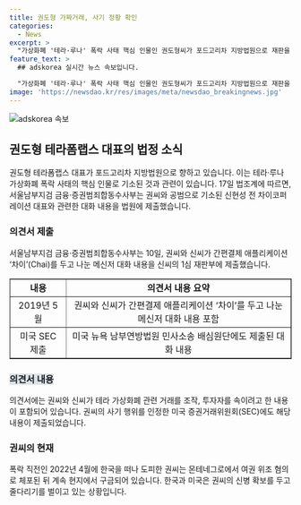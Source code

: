 ```yaml
---
title: 권도형 가짜거래, 사기 정황 확인
categories:
  - News
excerpt: >
  "가상화폐 '테라·루나' 폭락 사태 핵심 인물인 권도형씨가 포드고리차 지방법원으로 재판을 받기 위해 몬테네그로에 도착했다. 검찰은 권씨와 신씨가 테라 거래를 조작하고 투자자를 속이려는 증거로 대화 내용을 제출했다. 권씨는 '차이가 성장하면 (가짜 거래를) 줄이면 된다'고 말하자 신씨는 '소규모로 시험해보자'고 대꾸했다. 이 대화는 SEC에도 제출돼 권씨는 몬테네그로에서 여권 위조 혐의로 구금된 상태이다."
feature_text: >
  ## adskorea 실시간 뉴스 속보입니다.

  "가상화폐 '테라·루나' 폭락 사태 핵심 인물인 권도형씨가 포드고리차 지방법원으로 재판을 받기 위해 몬테네그로에 도착했다. 검찰은 권씨와 신씨가 테라 거래를 조작하고 투자자를 속이려는 증거로 대화 내용을 제출했다. 권씨는 '차이가 성장하면 (가짜 거래를) 줄이면 된다'고 말하자 신씨는 '소규모로 시험해보자'고 대꾸했다. 이 대화는 SEC에도 제출돼 권씨는 몬테네그로에서 여권 위조 혐의로 구금된 상태이다."
image: 'https://newsdao.kr/res/images/meta/newsdao_breakingnews.jpg'
---
```


<p><img src="https://newsdao.kr/res/images/meta/newsdao_breakingnews.jpg" alt="adskorea 속보" /></p>

<h2 data-ke-size="size26">권도형 테라폼랩스 대표의 법정 소식</h2>

<p data-ke-size="size16">권도형 테라폼랩스 대표가 포드고리차 지방법원으로 향하고 있습니다. 이는 테라·루나 가상화폐 폭락 사태의 핵심 인물로 기소된 것과 관련이 있습니다. 17일 법조계에 따르면, 서울남부지검 금융·증권범죄합동수사부는 권씨와 공범으로 기소된 신현성 전 차이코퍼레이션 대표와 관련한 대화 내용을 법원에 제출했습니다.</p>

<h3><b>의견서 제출</b></h3>

<p data-ke-size="size16">서울남부지검 금융·증권범죄합동수사부는 10일, 권씨와 신씨가 간편결제 애플리케이션 ‘차이’(Chai)를 두고 나눈 메신저 대화 내용을 신씨의 1심 재판부에 제출했습니다.</p>

<table style="width: 100%;" border="1">
<tbody>
<tr>
<td style="text-align: center; height: 17px;"><b>내용</b></td>
<td style="text-align: center; height: 17px;"><b>의견서 내용 요약</b></td>
</tr>
<tr>
<td style="text-align: center;">2019년 5월</td>
<td style="text-align: center;">권씨와 신씨가 간편결제 애플리케이션 ‘차이’를 두고 나눈 메신저 대화 내용 포함</td>
</tr>
<tr>
<td style="text-align: center;">미국 SEC 제출</td>
<td style="text-align: center;">미국 뉴욕 남부연방법원 민사소송 배심원단에도 제출된 대화 내용</td>
</tr>
</tbody>
</table>

<h3><span style="background-color: #21538527;"><b>의견서 내용</b></span></h3>

<p data-ke-size="size16">의견서에는 권씨와 신씨가 테라 가상화폐 관련 거래를 조작, 투자자를 속이려고 한 내용이 포함되어 있습니다. 권씨의 사기 행위를 인정한 미국 증권거래위원회(SEC)에도 해당 내용이 제출되었습니다.</p>

<h3><b>권씨의 현재</b></h3>

<p data-ke-size="size16">폭락 직전인 2022년 4월에 한국을 떠나 도피한 권씨는 몬테네그로에서 여권 위조 혐의로 체포된 뒤 계속 현지에서 구금되어 있습니다. 한국과 미국은 권씨의 신병 확보를 두고 줄다리기를 벌이고 있는 상황입니다.</p>

